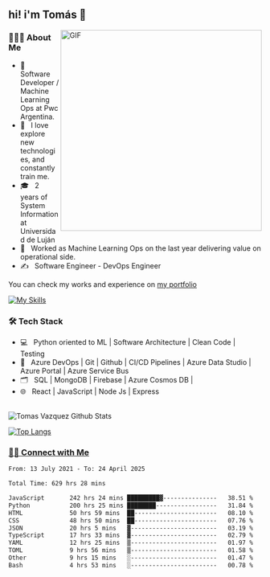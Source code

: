<h2> hi! i'm Tomás 👋</h2>
<img align="right" alt="GIF" src="https://media1.giphy.com/media/TfelnmQ8VU3K/giphy.gif" width="400"/>

<h3> 👨🏻‍💻 About Me </h3>

- 🔭 &nbsp; Software Developer / Machine Learning Ops at Pwc Argentina.
- 🤔 &nbsp; I love explore new technologies, and constantly train me.
- 🎓 &nbsp; 2 years of System Information at Universidad de Luján
- 💼 &nbsp; Worked as Machine Learning Ops on the last year delivering value on operational side.
- ✍️ &nbsp; Software Engineer - DevOps Engineer

You can check my works and experience on <a href = 'https://tomasvazquez.web.app'>my portfolio</a>

[![My Skills](https://skillicons.dev/icons?i=python,fastapi,git,docker,firebase,mongodb,azure,js,postman,jenkins,bash,linux)](https://skillicons.dev)
<p align="center"> 
<h3>🛠 Tech Stack</h3>

- 💻 &nbsp; Python oriented to ML | Software Architecture | Clean Code | Testing
- 🔧 &nbsp; Azure DevOps | Git | Github | CI/CD Pipelines | Azure Data Studio | Azure Portal | Azure Service Bus
- 🗂️ &nbsp; SQL | MongoDB | Firebase | Azure Cosmos DB | 
- 🌐 &nbsp; React | JavaScript | Node Js | Express 

<br>

<img align="center" src='https://github-readme-stats.vercel.app/api?username=vazqueztomas&&show_icons=true&title_color=#1f619c&icon_color=bb2acf&text_color=daf7dc&bg_color=#1f619c%22' alt="Tomas Vazquez Github Stats">

</br>


[![Top Langs](https://github-readme-stats.vercel.app/api/top-langs/?username=vazqueztomas)](https://github.com/vazqueztomas/github-readme-stats)
<br>


<h3> <a href = "https://www.linkedin.com/in/tomasvazquez21/" target = "_blank" rel="noopener noreferrer">🤝🏻 Connect with Me </a></h3>

<!--START_SECTION:waka-->

```txt
From: 13 July 2021 - To: 24 April 2025

Total Time: 629 hrs 28 mins

JavaScript       242 hrs 24 mins █████████▓---------------   38.51 %
Python           200 hrs 25 mins ████████-----------------   31.84 %
HTML             50 hrs 59 mins  ██-----------------------   08.10 %
CSS              48 hrs 50 mins  ██-----------------------   07.76 %
JSON             20 hrs 5 mins   ▓------------------------   03.19 %
TypeScript       17 hrs 33 mins  ▓------------------------   02.79 %
YAML             12 hrs 25 mins  ▒------------------------   01.97 %
TOML             9 hrs 56 mins   ▒------------------------   01.58 %
Other            9 hrs 15 mins   ░------------------------   01.47 %
Bash             4 hrs 53 mins   ░------------------------   00.78 %
```

<!--END_SECTION:waka-->
<br>

